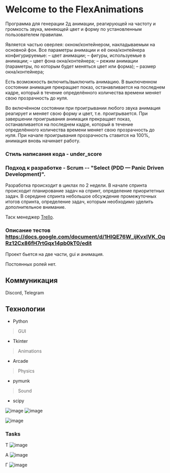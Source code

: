 # Welcome to the FlexAnimations
 
Программа для генерации 2д анимации, реагирующей на частоту и громкость звука, меняющей цвет и форму по установленным пользователем правилам.

Является частью оверлея: окном/контейнером, накладываемым на основной фон. Все параметры анимации и её окна/контейнера конфигурируемые:
– цвет анимации;
– фигуры, используемые в анимации;
– цвет фона окна/контейнера;
– режим анимации (параметры, по которым будет меняться цвет или форма);
– размер окна/контейнера;

Есть возможность включить/выключить анимацию. В выключенном состоянии анимация прекращает показ, останавливается на последнем кадре, который в течение определённого количества времени меняет свою прозрачность до нуля.  

Во включённом состоянии при проигрывании любого звука анимация реагирует и меняет свою форму и цвет, т.е. проигрывается. При завершении проигрывания анимация прекращает показ, останавливается на последнем кадре, который в течение определённого количества времени меняет свою прозрачность до нуля. При начале проигрывания прозрачность ставится на 100%, анимация вновь начинает работу.

### Стиль написания кода - under_score

### Подход к разработке  - Scrum -- "Select (PDD — Panic Driven Development)".

Разработка происходит в циклах по 2 недели. В начале спринта происходит планирование задач на спринт, определение приоритетных задач. В середине спринта небольшое обсуждение промежуточных итогов спринта, определение задач, которым необходимо уделить дополнительное внимание.

Таск менеджер [Trello](https://trello.com/b/B6NQIt8N/командный-проект).

### Описание тестов https://docs.google.com/document/d/1HIQE76W_ijKvxIVK_OqRz12Cx86fH7rtGqx14pb0kT0/edit 

Проект бьется на две части, gui и анимация.

Постоянных ролей нет.

## Коммуникация
Discord, Telegram

## Технологии
- Python
> GUI
- Tkinter
> Animations
- Arcade 
> Physics
- pymunk
> Sound
- scipy

![image](https://user-images.githubusercontent.com/54447582/235671268-ed1d6c0a-078d-425b-942c-9a20dd14c2a0.png)
![image](https://user-images.githubusercontent.com/54447582/229621891-8ffc291d-3b4c-4e07-b183-0badc5699346.png)

![image](https://user-images.githubusercontent.com/54447582/233476794-55257ec9-10fa-4469-8085-c9078d83811d.png)


### Tasks

Т
![image](https://user-images.githubusercontent.com/54447582/231252387-ee16aad5-889c-48dc-8a1c-8cd2bd5020d1.png)

А
![image](https://user-images.githubusercontent.com/54447582/231252470-1f4b67a3-9b95-4853-adff-e445f489104c.png)

Г
![image](https://user-images.githubusercontent.com/54447582/231252578-47e999b1-1ad3-47b8-abdc-ed03d2b576ad.png)
